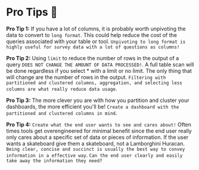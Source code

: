 # Pro Tips 🏅

**Pro Tip 1:** If you have a lot of columns, it is probably worth unpivoting the data to convert to `long format`. This could help reduce the cost of the queries associated with your table or tool. `Unpivoting to long format is highly useful for survey data with a lot of questions as columns!`

**Pro Tip 2:** Using `limit` to reduce the number of rows in the output of a query `DOES NOT CHANGE THE AMOUNT OF DATA PROCESSED!`. A full table scan will be done regardless if you select * with a limit or no limit. The only thing that will change are the number of rows in the output. `Filtering with partitioned and clustered columns, aggregation, and selecting less columns are what really reduce data usage`.

**Pro Tip 3:** The more clever you are with how you partition and cluster your dashboards, the more efficient you'll be! `Create a dashboard with the partitioned and clustered columns in mind`.


**Pro Tip 4:** `Create what the end user wants to see and cares about!` Often times tools get overengineered for minimal benefit since the end user really only cares about a specific  set of data or pieces of information. If the user wants a skateboard give them a skateboard, not a Lamborghini Huracan. `Being clear, concise and succinct is usually the best way to convey information in a effective way`. `Can the end user clearly and easily take away the information they need?`
